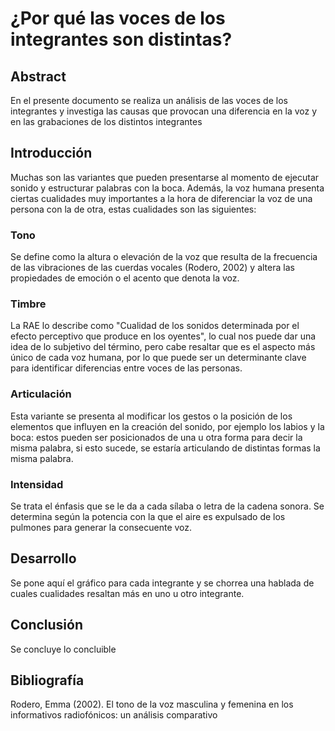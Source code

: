 # ¿Por qué las voces de los integrantes son distintas?
## Abstract
En el presente documento se realiza un análisis de las voces de los integrantes y investiga las causas que provocan una diferencia en la voz y en las grabaciones de los distintos integrantes
## Introducción
Muchas son las variantes que pueden presentarse al momento de ejecutar sonido y estructurar palabras con la boca. Además, la voz humana presenta ciertas cualidades muy importantes a la hora de diferenciar la voz de una persona con la de otra, estas cualidades son las siguientes:
### Tono
Se define como la altura o elevación de la voz que resulta de la frecuencia de las vibraciones de las cuerdas vocales (Rodero, 2002) y altera las propiedades de emoción o el acento que denota la voz. 
### Timbre
La RAE lo describe como "Cualidad de los sonidos determinada por el efecto perceptivo que produce en los oyentes", lo cual nos puede dar una idea de lo subjetivo del término, pero cabe resaltar que es el aspecto más único de cada voz humana, por lo que puede ser un determinante clave para identificar diferencias entre voces de las personas.
### Articulación
Esta variante se presenta al modificar los gestos o la posición de los elementos que influyen en la creación del sonido, por ejemplo los labios y la boca: estos pueden ser posicionados de una u otra forma para decir la misma palabra, si esto sucede, se estaría articulando de distintas formas la misma palabra.
### Intensidad
Se trata el énfasis que se le da a cada sílaba o letra de la cadena sonora. Se determina según la potencia con la que el aire es expulsado de los pulmones para generar la consecuente voz.
## Desarrollo
Se pone aquí el gráfico para cada integrante y se chorrea una hablada de cuales cualidades resaltan más en uno u otro integrante.
## Conclusión
Se concluye lo concluible
## Bibliografía
Rodero, Emma (2002). El tono de la voz masculina y femenina en los informativos radiofónicos: un análisis comparativo
